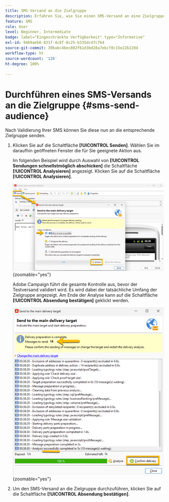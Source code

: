```yaml
---
title: SMS-Versand an die Zielgruppe
description: Erfahren Sie, wie Sie einen SMS-Versand an eine Zielgruppe durchführen.
feature: SMS
role: User
level: Beginner, Intermediate
badge: label="Eingeschränkte Verfügbarkeit" type="Informative"
exl-id: 9469aeb6-831f-4c8f-8c25-b335dc47c764
source-git-commit: 30babc4bec802f61d3bd28a7ebcf0c15e22b2284
workflow-type: ht
source-wordcount: '126'
ht-degree: 100%

---
```


# Durchführen eines SMS-Versands an die Zielgruppe {#sms-send-audience}

Nach Validierung Ihrer SMS können Sie diese nun an die entsprechende Zielgruppe senden.

1. Klicken Sie auf die Schaltfläche **[!UICONTROL Senden]**.
Wählen Sie im daraufhin geöffneten Fenster die für Sie geeignete Aktion aus.

   Im folgenden Beispiel wird durch Auswahl von **[!UICONTROL Sendungen schnellstmöglich abschicken]** die Schaltfläche **[!UICONTROL Analysieren]** angezeigt. Klicken Sie auf die Schaltfläche **[!UICONTROL Analysieren]**.

   ![](assets/send_action.png){zoomable="yes"}

   Adobe Campaign führt die gesamte Kontrolle aus, bevor der Testversand validiert wird. Es wird dabei der tatsächliche Umfang der Zielgruppe angezeigt. Am Ende der Analyse kann auf die Schaltfläche **[!UICONTROL Absendung bestätigen]** geklickt werden.

   ![](assets/send_analyze.png){zoomable="yes"}

1. Um den SMS-Versand an die Zielgruppe durchzuführen, klicken Sie auf die Schaltfläche **[!UICONTROL Absendung bestätigen]**.
